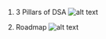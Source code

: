 
1. 3 Pillars of DSA
![alt text](https://substackcdn.com/image/fetch/f_auto,q_auto:good,fl_progressive:steep/https%3A%2F%2Fsubstack-post-media.s3.amazonaws.com%2Fpublic%2Fimages%2F136f3541-297f-42d9-8276-8b5aca17dd69_3764x2176.png)

2. Roadmap
![alt text](https://substackcdn.com/image/fetch/w_1456,c_limit,f_webp,q_auto:good,fl_progressive:steep/https%3A%2F%2Fsubstack-post-media.s3.amazonaws.com%2Fpublic%2Fimages%2F5771ec15-e86b-4c28-b00a-0477442e7ff8_3240x2056.png)

